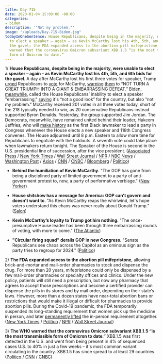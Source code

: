 ```yaml
---
title: Day 715
date: 2023-01-04 15:00:00 -08:00
categories:
- biden
description: '"Not my problem."'
image: "/uploads/Day-715-Biden.jpg"
todayInOneSentence: House Republicans, despite being in the majority, were unable
  to elect a speaker – again – as Kevin McCarthy lost his 4th, 5th, and 6th bids for
  the gavel; the FDA expanded access to the abortion pill mifepristone; and the WHO
  warned that the coronavirus Omicron subvariant XBB.1.5 “is the most transmissible
  form of Omicron to date.”
---
```


1/ **House Republicans, despite being in the majority, were unable to elect a speaker – again – as Kevin McCarthy lost his 4th, 5th, and 6th bids for the gavel**. A day after McCarthy lost his first three votes for speaker, Trump [urged](https://www.washingtonpost.com/politics/2023/01/04/trump-mccarthy-republicans-speaker/) Republicans to [vote](https://www.nbcnews.com/politics/donald-trump/trump-doubles-support-kevin-mccarthy-house-speaker-rcna64203) for McCarthy, [warning](https://www.politico.com/news/2023/01/04/trump-endorses-mccarthy-speaker-house-00076298) [them](https://www.nytimes.com/2023/01/04/us/politics/trump-mccarthy-house-speaker.html) to “NOT TURN A GREAT TRIUMPH INTO A GIANT & EMBARRASSING DEFEAT.” Biden, [meanwhile](https://www.politico.com/news/2023/01/04/biden-house-speakership-00076322), called the House Republicans’ inability to elect a speaker "embarrassing," [saying](https://apnews.com/article/biden-politics-united-states-government-kevin-mccarthy-mitch-mcconnell-803c69c18e6b203a6cb70eb4c11a5992) it's “not a good look” for the country, but also "not my problem." McCarthy received 201 votes in all three votes today, short of the 218 typically needed to win, as 20 conservative Republicans instead supported Byron Donalds. Yesterday, the group supported Jim Jordan. The Democrats, meanwhile, have remained united behind their leader, Hakeem Jeffries, who will [make history](https://www.cnn.com/2023/01/04/politics/hakeem-jeffries-history-first-black-party-leader/index.html) as the first Black lawmaker to lead a party in Congress whenever the House elects a new speaker and 118th Congress convenes.  The House adjourned until 8 p.m. Eastern to allow more time for Republicans to negotiate with the holdouts. A seventh vote could take place when lawmakers return tonight. The Speaker of the House is second in the U.S. presidential line of succession, after the vice president. ([Associated Press](https://apnews.com/article/house-speaker-vote-updates-669e23dc963da9579ab10e4b3da78911) / [New York Times](https://www.nytimes.com/live/2023/01/04/us/house-speaker-vote) / [Wall Street Journal](https://www.wsj.com/livecoverage/kevin-mccarthy-house-speaker-vote-santos?mod=breakingnews) / [NPR](https://www.npr.org/live-updates/kevin-mccarthy-republican-house-speaker-trump) / [NBC News](https://www.nbcnews.com/politics/congress/live-blog/kevin-mccarthy-house-speaker-vote-live-updates-day-two-rcna64153) / [Washington Post](https://www.washingtonpost.com/politics/2023/01/04/house-speaker-vote-live-updates-kevin-mccarthy/) / [Axios](https://www.axios.com/2023/01/04/house-speaker-vote-kevin-mccarthy) / [CNN](https://www.cnn.com/politics/live-news/house-speaker-leadership-vote-1-4-23/index.html) / [CNBC](https://www.cnbc.com/2023/01/04/house-speaker-election-goes-to-second-day-as-kevin-mccarthy-seeks-deal.html) / [Bloomberg](https://www.bloomberg.com/news/articles/2023-01-04/mccarthy-again-blocked-in-bid-to-become-speaker-amid-gop-turmoil?srnd=premium&sref=MIBMEEoj) / [Politico](https://www.politico.com/news/2023/01/04/house-gop-enters-second-day-of-speaker-vote-with-no-plan-00076301))

* **Behind the humiliation of Kevin McCarthy**. "The GOP has gone from being a disciplined party of limited government to a party of anti-government protest to, now, a party of performative verbiage." ([New Yorker](https://www.newyorker.com/news/our-columnists/behind-the-humiliation-of-kevin-mccarthy))

* **House shitshow has a message for America: GOP can't govern and doesn't want to**. "As Kevin McCarthy reaps the whirlwind, let's hope voters understand this chaos was never really about Donald Trump." ([Salon](https://www.salon.com/2023/01/04/shshow-has-a-message-for-america-cant-govern-and-doesnt-want-to/))

* **Kevin McCarthy’s loyalty to Trump got him nothing**. "The once-presumptive House leader has been through three embarrassing rounds of voting, with more to come." ([The Atlantic](https://www.theatlantic.com/ideas/archive/2023/01/kevin-mccarthy-trump-house-speaker-congress/672630/))

* **"Circular firing squad" derails GOP in new Congress**. "Senate Republicans see chaos across the Capitol as an ominous sign as the party tries to regroup for 2024." ([Politico](https://www.politico.com/news/2023/01/04/gop-leadership-congress-mccarthy-mcconnell-00076211))

2/ **The FDA expanded access to the abortion pill mifepristone**, allowing brick-and-mortar and mail-order pharmacies to stock and dispense the drug. For more than 20 years, mifepristone could only be dispensed by a few mail-order pharmacies or specialty offices and clinics. Under the new policy, patients will still need a prescription, but now any pharmacy that agrees to accept those prescriptions and become a certified provider can dispense the pills in its stores and by mail order, depending on their state’s laws. However, more than a dozen states have near-total abortion bans or restrictions that would make it illegal or difficult for pharmacies to provide abortion pills. During the Covid-19 pandemic, the FDA temporarily suspended its long-standing requirement that women pick up the medicine in person, and later [permanently lifted](https://whatthefuckjusthappenedtoday.com/2021/12/17/day-332/#6-the-fda-permanently-lifted-major-r) the in-person requirement altogether. ([New York Times](https://www.nytimes.com/2023/01/03/health/abortion-pill-cvs-walgreens-pharmacies.html) / [Politico](https://www.politico.com/news/2023/01/03/fda-access-abortion-pills-00076214) / [NPR](https://www.npr.org/2023/01/03/1146860433/the-fda-finalizes-rule-expanding-the-availability-of-abortion-pills) / [Wall Street Journal](https://www.wsj.com/articles/abortion-pills-to-be-available-more-widely-under-new-fda-rules-11672789765?mod=politics_lead_pos5))

3/ **The WHO warned that the coronavirus Omicron subvariant XBB.1.5 “is the most transmissible form of Omicron to date.”** XBB.1.5 was first detected in the U.S. and went from being present in 4% of sequenced cases U.S. to 40% in just a few weeks – it's most common variant circulating in the country. XBB.1.5 has since spread to at least 29 countries. ([Politico](https://www.politico.com/news/2023/01/04/new-covid-strain-xbb-00076320) / [CNN](https://www.cnn.com/2023/01/04/health/public-health-concerned-xbb/index.html) / [CNBC](https://www.cnbc.com/2023/01/04/xbbpoint1point5-omicron-subvariant-is-the-most-transmissible-version-of-covid-yet-who-says.html))